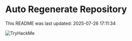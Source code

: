 # Auto Regenerate Repository

This README was last updated: 2025-07-26 17:11:34

 ![TryHackMe](https://tryhackme.com/badge/533634)